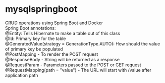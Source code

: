 # mysqlspringboot
CRUD operations using Spring Boot and Docker
<br/>
Spring Boot annotations:<br/>
@Entity: Tells Hibernate to make a table out of this class <br/>
@Id: Primary key for the table<br/>
@GeneratedValue(strategy = GenerationType.AUTO): How should the value of primary key be populated<br/>
@PostMapping - To render the POST request<br/>
@ResponseBody - String will be returned as a response<br/>
@RequestParam - Parameters passed to the POST or GET request<br/>
@RequestMapping(path = "value") - The URL will start with /value after application path<br/>

